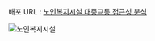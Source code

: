 배포 URL : [노인복지시설 대중교통 접근성 분석](https://data.molit.go.kr/dataservice/data-usecase/3004?page=1&searchText=&viewType=view)

![노인복지시설](https://user-images.githubusercontent.com/49083528/139646038-ba44802a-c4c3-4121-9932-332ab5f48b75.png)

